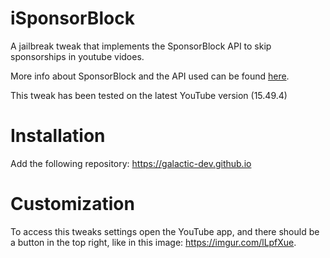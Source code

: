 # iSponsorBlock
A jailbreak tweak that implements the SponsorBlock API to skip sponsorships in youtube vidoes.

More info about SponsorBlock and the API used can be found [here](https://sponsor.ajay.app).

This tweak has been tested on the latest YouTube version (15.49.4)

# Installation

Add the following repository: https://galactic-dev.github.io

# Customization
To access this tweaks settings open the YouTube app, and there should be a button in the top right, like in this image: https://imgur.com/lLpfXue.
